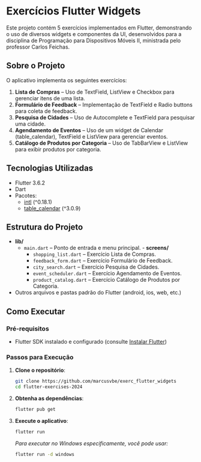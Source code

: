 # Exercícios Flutter Widgets

Este projeto contém 5 exercícios implementados em Flutter, demonstrando o uso de diversos widgets e componentes da UI, desenvolvidos para a disciplina de Programação para Dispositivos Móveis II, ministrada pelo professor Carlos Feichas.

## Sobre o Projeto

O aplicativo implementa os seguintes exercícios:

1. **Lista de Compras** – Uso de TextField, ListView e Checkbox para gerenciar itens de uma lista.
2. **Formulário de Feedback** – Implementação de TextField e Radio buttons para coleta de feedback.
3. **Pesquisa de Cidades** – Uso de Autocomplete e TextField para pesquisar uma cidade.
4. **Agendamento de Eventos** – Uso de um widget de Calendar (table_calendar), TextField e ListView para gerenciar eventos.
5. **Catálogo de Produtos por Categoria** – Uso de TabBarView e ListView para exibir produtos por categoria.

## Tecnologias Utilizadas

- Flutter 3.6.2
- Dart
- Pacotes:
  - [intl](https://pub.dev/packages/intl) (^0.18.1)
  - [table_calendar](https://pub.dev/packages/table_calendar) (^3.0.9)

## Estrutura do Projeto

- **lib/**
  - `main.dart` – Ponto de entrada e menu principal.  - **screens/**
    - `shopping_list.dart` – Exercício Lista de Compras.
    - `feedback_form.dart` – Exercício Formulário de Feedback.
    - `city_search.dart` – Exercício Pesquisa de Cidades.
    - `event_scheduler.dart` – Exercício Agendamento de Eventos.
    - `product_catalog.dart` – Exercício Catálogo de Produtos por Categoria.
- Outros arquivos e pastas padrão do Flutter (android, ios, web, etc.)

## Como Executar

### Pré-requisitos

- Flutter SDK instalado e configurado (consulte [Instalar Flutter](https://flutter.dev/get-started/))


### Passos para Execução

1. **Clone o repositório**:
   ```sh
   git clone https://github.com/marcusvbe/exerc_flutter_widgets
   cd flutter-exercises-2024
   ```

2. **Obtenha as dependências**:
   ```sh
   flutter pub get
   ```

3. **Execute o aplicativo**:
   ```sh
   flutter run
   ```
   *Para executar no Windows especificamente, você pode usar:*
   ```sh
   flutter run -d windows
   ```
